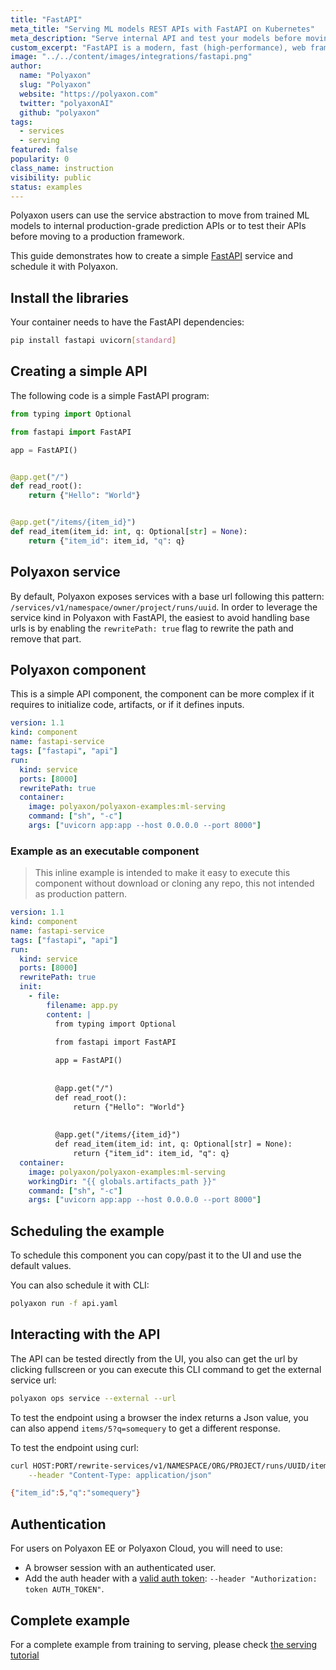 ```yaml
---
title: "FastAPI"
meta_title: "Serving ML models REST APIs with FastAPI on Kubernetes"
meta_description: "Serve internal API and test your models before moving them to production."
custom_excerpt: "FastAPI is a modern, fast (high-performance), web framework for building APIs with Python 3.6+ based on standard Python type hints."
image: "../../content/images/integrations/fastapi.png"
author:
  name: "Polyaxon"
  slug: "Polyaxon"
  website: "https://polyaxon.com"
  twitter: "polyaxonAI"
  github: "polyaxon"
tags:
  - services
  - serving
featured: false
popularity: 0
class_name: instruction
visibility: public
status: examples
---
```


Polyaxon users can use the service abstraction to move from trained ML models to internal production-grade prediction APIs or to test their APIs before moving to a production framework. 

This guide demonstrates how to create a simple [FastAPI](https://fastapi.tiangolo.com/) service and schedule it with Polyaxon.

## Install the libraries

Your container needs to have the FastAPI dependencies:

```bash
pip install fastapi uvicorn[standard]
```  

## Creating a simple API

The following code is a simple FastAPI program:

```python
from typing import Optional

from fastapi import FastAPI

app = FastAPI()


@app.get("/")
def read_root():
    return {"Hello": "World"}


@app.get("/items/{item_id}")
def read_item(item_id: int, q: Optional[str] = None):
    return {"item_id": item_id, "q": q}
```

## Polyaxon service

By default, Polyaxon exposes services with a base url following this pattern: `/services/v1/namespace/owner/project/runs/uuid`.
In order to leverage the service kind in Polyaxon with FastAPI, the easiest to avoid handling base urls is by enabling the `rewritePath: true` flag to rewrite the path and remove that part.  

## Polyaxon component

This is a simple API component, the component can be more complex if it requires to initialize code, artifacts, or if it defines inputs.

```yaml
version: 1.1
kind: component
name: fastapi-service
tags: ["fastapi", "api"]
run:
  kind: service
  ports: [8000]
  rewritePath: true
  container:
    image: polyaxon/polyaxon-examples:ml-serving
    command: ["sh", "-c"]
    args: ["uvicorn app:app --host 0.0.0.0 --port 8000"]
```

### Example as an executable component

> This inline example is intended to make it easy to execute this component without download or cloning any repo, this not intended as production pattern.

```yaml
version: 1.1
kind: component
name: fastapi-service
tags: ["fastapi", "api"]
run:
  kind: service
  ports: [8000]
  rewritePath: true
  init:
    - file:
        filename: app.py
        content: |
          from typing import Optional

          from fastapi import FastAPI
          
          app = FastAPI()
          
          
          @app.get("/")
          def read_root():
              return {"Hello": "World"}
          
          
          @app.get("/items/{item_id}")
          def read_item(item_id: int, q: Optional[str] = None):
              return {"item_id": item_id, "q": q}
  container:
    image: polyaxon/polyaxon-examples:ml-serving
    workingDir: "{{ globals.artifacts_path }}"
    command: ["sh", "-c"]
    args: ["uvicorn app:app --host 0.0.0.0 --port 8000"]
```

## Scheduling the example

To schedule this component you can copy/past it to the UI and use the default values.

You can also schedule it with CLI:

```bash
polyaxon run -f api.yaml
```

## Interacting with the API

The API can be tested directly from the UI, you also can get the url by clicking fullscreen or you can execute this CLI command to get the external service url:

```bash
polyaxon ops service --external --url
``` 

To test the endpoint using a browser the index returns a Json value, you can also append `items/5?q=somequery` to get a different response.

To test the endpoint using curl:

```bash
curl HOST:PORT/rewrite-services/v1/NAMESPACE/ORG/PROJECT/runs/UUID/items/5?q=somequery --request GET \
    --header "Content-Type: application/json"

{"item_id":5,"q":"somequery"}
```

## Authentication

For users on Polyaxon EE or Polyaxon Cloud, you will need to use:

 * A browser session with an authenticated user.
 * Add the auth header with a [valid auth token](/docs/management/organizations/user_profile/#token-management): `--header "Authorization: token AUTH_TOKEN"`.  

## Complete example

For a complete example from training to serving, please check [the serving tutorial](/docs/intro/serving/serving-fastapi-rest-apis/)
